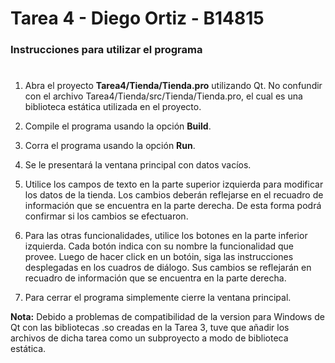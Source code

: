 # Tarea 4 - Diego Ortiz - B14815
### Instrucciones para utilizar el programa
#
1. Abra el proyecto **Tarea4/Tienda/Tienda.pro** utilizando Qt. No confundir con el archivo Tarea4/Tienda/src/Tienda/Tienda.pro, el cual es una biblioteca estática utilizada en el proyecto.

2. Compile el programa usando la opción **Build**.

3. Corra el programa usando la opción **Run**.

4. Se le presentará la ventana principal con datos vacíos.

5. Utilice los campos de texto en la parte superior izquierda para modificar los datos de la tienda. Los cambios deberán reflejarse en el recuadro de información que se encuentra en la parte derecha. De esta forma podrá confirmar si los cambios se efectuaron.

6. Para las otras funcionalidades, utilice los botones en la parte inferior izquierda. Cada botón indica con su nombre la funcionalidad que provee. Luego de hacer click en un botóin, siga las instrucciones desplegadas en los cuadros de diálogo. Sus cambios se reflejarán en recuadro de información que se encuentra en la parte derecha.

7. Para cerrar el programa simplemente cierre la ventana principal.

**Nota:** Debido a problemas de compatibilidad de la version para Windows de Qt con las bibliotecas .so creadas en la Tarea 3, tuve que añadir los archivos de dicha tarea como un subproyecto a modo de biblioteca estática.